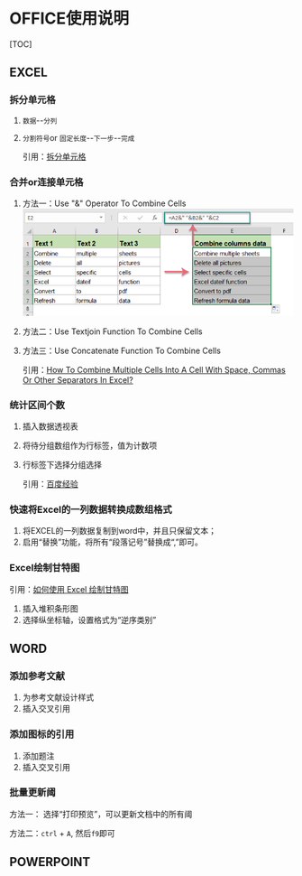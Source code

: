 # OFFICE使用说明

[TOC]

## EXCEL

### 拆分单元格

1. `数据`--`分列`

2. `分割符号`or `固定长度`--`下一步`--`完成`

   引用：[拆分单元格](https://support.office.com/zh-cn/article/拆分单元格-f1804d0c-e180-4ed0-a2ae-973a0b7c6a23)

### 合并or连接单元格

1. 方法一：Use "&" Operator To Combine Cells![combine data with & operator ](../../Images/Excel_combine_data.png)

2. 方法二：Use Textjoin Function To Combine Cells

3. 方法三：Use Concatenate Function To Combine Cells

   引用：[How To Combine Multiple Cells Into A Cell With Space, Commas Or Other Separators In Excel?](https://www.extendoffice.com/documents/excel/1252-excel-combine-cells-with-space-commas-semicolon.html)

### 统计区间个数

1. 插入数据透视表

2. 将待分组数组作为行标签，值为计数项

3. 行标签下选择分组选择

   引用：[百度经验](https://jingyan.baidu.com/article/0aa223756bceee88cc0d642a.html)

### 快速将Excel的一列数据转换成数组格式

1. 将EXCEL的一列数据复制到word中，并且只保留文本；
2. 启用“替换”功能，将所有“段落记号”替换成“,”即可。

### Excel绘制甘特图

引用：[如何使用 Excel 绘制甘特图](https://www.zhihu.com/question/20995941)

1. 插入堆积条形图
2. 选择纵坐标轴，设置格式为“逆序类别”

## WORD

### 添加参考文献

1. 为参考文献设计样式
2. 插入交叉引用

### 添加图标的引用

1. 添加题注
2. 插入交叉引用

### 批量更新阈

方法一： 选择“打印预览”，可以更新文档中的所有阈

方法二：`ctrl` + `A`, 然后`f9`即可

## POWERPOINT